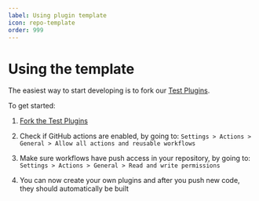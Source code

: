 ```yaml
---
label: Using plugin template
icon: repo-template
order: 999
---
```


# Using the template
The easiest way to start developing is to fork our [Test Plugins](https://github.com/recloudstream/TestPlugins).

To get started:

1) <a href="https://github.com/recloudstream/TestPlugins/fork" target="_blank">Fork the Test Plugins</a>

2) Check if GitHub actions are enabled, by going to: `Settings > Actions > General > Allow all actions and reusable workflows`

3) Make sure workflows have push access in your repository, by going to: `Settings > Actions > General > Read and write permissions`

4) You can now create your own plugins and after you push new code, they should automatically be built 

